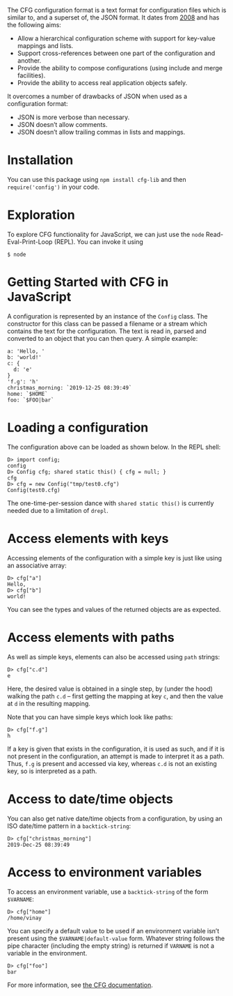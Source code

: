 The CFG configuration format is a text format for configuration files which is similar to, and a superset of, the JSON format. It dates from [2008](https://wiki.python.org/moin/HierConfig) and has the following aims:

* Allow a hierarchical configuration scheme with support for key-value mappings and lists.
* Support cross-references between one part of the configuration and another.
* Provide the ability to compose configurations (using include and merge facilities).
* Provide the ability to access real application objects safely.

It overcomes a number of drawbacks of JSON when used as a configuration format:

* JSON is more verbose than necessary.
* JSON doesn’t allow comments.
* JSON doesn’t allow trailing commas in lists and mappings.

Installation
============
You can use this package using `npm install cfg-lib` and then `require('config')`  in your code.

Exploration
============
To explore CFG functionality for JavaScript, we can just use the `node` Read-Eval-Print-Loop (REPL). You can invoke it using
```
$ node
```

Getting Started with CFG in JavaScript
======================================
A configuration is represented by an instance of the `Config` class. The constructor for this class can be passed a filename or a stream which contains the text for the configuration. The text is read in, parsed and converted to an object that you can then query. A simple example:

```
a: 'Hello, '
b: 'world!'
c: {
  d: 'e'
}
'f.g': 'h'
christmas_morning: `2019-12-25 08:39:49`
home: `$HOME`
foo: `$FOO|bar`
```

Loading a configuration
=======================
The configuration above can be loaded as shown below. In the REPL shell:

```
D> import config;
config
D> Config cfg; shared static this() { cfg = null; }
cfg
D> cfg = new Config("tmp/test0.cfg")
Config(test0.cfg)
```
The one-time-per-session dance with `shared static this()` is currently needed due to a limitation of `drepl`.

Access elements with keys
=========================
Accessing elements of the configuration with a simple key is just like using an associative array:

```
D> cfg["a"]
Hello,
D> cfg["b"]
world!
```
You can see the types and values of the returned objects are as expected.

Access elements with paths
==========================
As well as simple keys, elements  can also be accessed using `path` strings:
```
D> cfg["c.d"]
e
```
Here, the desired value is obtained in a single step, by (under the hood) walking the path `c.d` – first getting the mapping at key `c`, and then the value at `d` in the resulting mapping.

Note that you can have simple keys which look like paths:
```
D> cfg["f.g"]
h
```
If a key is given that exists in the configuration, it is used as such, and if it is not present in the configuration, an attempt is made to interpret it as a path. Thus, `f.g` is present and accessed via key, whereas `c.d` is not an existing key, so is interpreted as a path.

Access to date/time objects
===========================
You can also get native date/time objects from a configuration, by using an ISO date/time pattern in a `backtick-string`:
```
D> cfg["christmas_morning"]
2019-Dec-25 08:39:49
```
Access to environment variables
===============================

To access an environment variable, use a `backtick-string` of the form `$VARNAME`:
```
D> cfg["home"]
/home/vinay
```
You can specify a default value to be used if an environment variable isn’t present using the `$VARNAME|default-value` form. Whatever string follows the pipe character (including the empty string) is returned if `VARNAME` is not a variable in the environment.
```
D> cfg["foo"]
bar
```
For more information, see [the CFG documentation](https://docs.red-dove.com/cfg/index.html).
